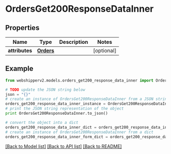 # OrdersGet200ResponseDataInner


## Properties
Name | Type | Description | Notes
------------ | ------------- | ------------- | -------------
**attributes** | [**Orders**](Orders.md) |  | [optional] 

## Example

```python
from webshipperv2.models.orders_get200_response_data_inner import OrdersGet200ResponseDataInner

# TODO update the JSON string below
json = "{}"
# create an instance of OrdersGet200ResponseDataInner from a JSON string
orders_get200_response_data_inner_instance = OrdersGet200ResponseDataInner.from_json(json)
# print the JSON string representation of the object
print OrdersGet200ResponseDataInner.to_json()

# convert the object into a dict
orders_get200_response_data_inner_dict = orders_get200_response_data_inner_instance.to_dict()
# create an instance of OrdersGet200ResponseDataInner from a dict
orders_get200_response_data_inner_form_dict = orders_get200_response_data_inner.from_dict(orders_get200_response_data_inner_dict)
```
[[Back to Model list]](../README.md#documentation-for-models) [[Back to API list]](../README.md#documentation-for-api-endpoints) [[Back to README]](../README.md)


